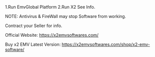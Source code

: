 1.Run EmvGlobal Platform
2.Run X2
See Info.







NOTE: Antivirus & FireWall may stop Software from working.

Contract your Seller for info.

Official Website: https://x2emvsoftwares.com/

Buy x2 EMV Latest Version: https://x2emvsoftwares.com/shop/x2-emv-software/